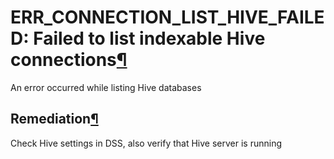 ERR\_CONNECTION\_LIST\_HIVE\_FAILED: Failed to list indexable Hive connections[¶](#err-connection-list-hive-failed-failed-to-list-indexable-hive-connections "Permalink to this heading")
=========================================================================================================================================================================================


An error occurred while listing Hive databases



Remediation[¶](#remediation "Permalink to this heading")
--------------------------------------------------------


Check Hive settings in DSS, also verify that Hive server is running